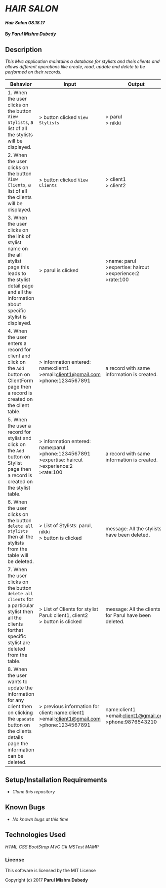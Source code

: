 # _HAIR SALON_

#### _Hair Salon 08.18.17_

#### By _**Parul Mishra Dubedy**_

## Description

_This Mvc application maintains a database for stylists and theis clients and allows different operations like create, read, update and delete to be performed on their records._

| Behavior  | Input  | Output  |
|---|---|---|
|1.  When the user clicks on the  button `View Stylists`, a list of all the stylists will be displayed. | > button clicked `View Stylists` | > parul <br> > nikki 
|2.  When the user clicks on the  button `View Clients`, a list of all the clients will be displayed. | > button clicked `View Clients` | > client1 <br> > client2  
|3.  When the user clicks on the link of stylist name on the all stylist page this leads to the stylist detail page and all the information about specific stylist is displayed. | > parul is clicked | >name: parul <br>>expertise: haircut <br>>experience:2 <br>>rate:100
|4.  When the user enters a record for client and click on the `Add` button on ClientForm page then a record is created on the client table.| > information entered: name:client1 <br>>email:client1@gmail.com <br>>phone:1234567891 | a record with same information is created. 
|5.  When the user a record for stylist and click on the `Add` button on Stylist page then a record is created on the stylist table.| > information entered: name:parul <br>>phone:1234567891 <br>>expertise: haircut <br>>experience:2 <br>>rate:100 | a record with same information is created.  
|6.  When the user clicks on the button `delete all stylists` then all the stylists from the table will be deleted. | > List of Stylists: parul, nikki <br>> button is clicked  | message: All the stylists have been deleted.
|7.  When the user clicks on the button `delete all clients` for a particular stylist then all the clients forthat specific stylist are deleted from the table. | > List of Clients for stylist Parul: client1, client2 <br>> button is clicked  | message: All the clients for Parul have been deleted.
|8. When the user wants to update the information for any client then on clicking the `upadate` button on the clients details page the information can be deleted. | > previous information for client: name:client1 <br>>email:client1@gmail.com <br>>phone:1234567891  <br> | name:client1 <br>>email:client1@gmail.com <br>>phone:9876543210  


## Setup/Installation Requirements

* _Clone this repository_

## Known Bugs

* _No known bugs at this time_

## Technologies Used

_HTML_
_CSS_
_BootStrap_
_MVC_
_C#_
_MSTest_
_MAMP_
### License

This software is licensed by the MIT License

Copyright (c) 2017 **Parul Mishra Dubedy**
